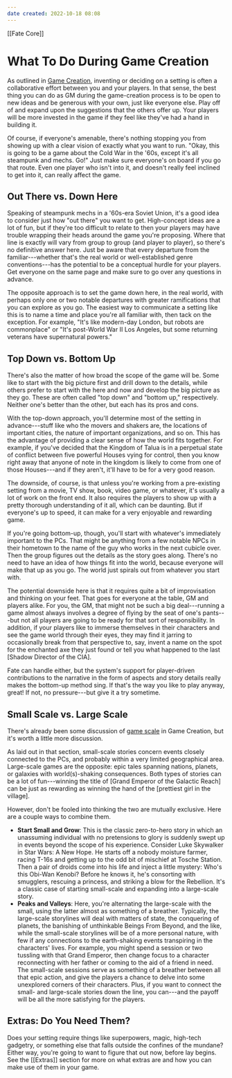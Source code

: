 ```yaml
---
date created: 2022-10-18 08:08
---
```


[[Fate Core]]

# What To Do During Game Creation

As outlined in [Game Creation](../game-creation/index.html), inventing or deciding on a setting is often a collaborative effort between you and your players. In that sense, the best thing you can do as GM during the game-creation process is to be open to new ideas and be generous with your own, just like everyone else. Play off of and expand upon the suggestions that the others offer up. Your players will be more invested in the game if they feel like they've had a hand in building it.

Of course, if everyone's amenable, there's nothing stopping you from showing up with a clear vision of exactly what you want to run. "Okay, this is going to be a game about the Cold War in the '60s, except it's all steampunk and mechs. Go!" Just make sure everyone's on board if you go that route. Even one player who isn't into it, and doesn't really feel inclined to get into it, can really affect the game.

## Out There vs. Down Here

Speaking of steampunk mechs in a '60s-era Soviet Union, it's a good idea to consider just how "out there" you want to get. High-concept ideas are a lot of fun, but if they're too difficult to relate to then your players may have trouble wrapping their heads around the game you're proposing. Where that line is exactly will vary from group to group (and player to player), so there's no definitive answer here. Just be aware that every departure from the familiar---whether that's the real world or well-established genre conventions---has the potential to be a conceptual hurdle for your players. Get everyone on the same page and make sure to go over any questions in advance.

The opposite approach is to set the game down here, in the real world, with perhaps only one or two notable departures with greater ramifications that you can explore as you go. The easiest way to communicate a setting like this is to name a time and place you're all familiar with, then tack on the exception. For example, "It's like modern-day London, but robots are commonplace" or "It's post-World War II Los Angeles, but some returning veterans have supernatural powers."

## Top Down vs. Bottom Up

There's also the matter of how broad the scope of the game will be. Some like to start with the big picture first and drill down to the details, while others prefer to start with the here and now and develop the big picture as they go. These are often called "top down" and "bottom up," respectively. Neither one's better than the other, but each has its pros and cons.

With the top-down approach, you'll determine most of the setting in advance---stuff like who the movers and shakers are, the locations of important cities, the nature of important organizations, and so on. This has the advantage of providing a clear sense of how the world fits together. For example, if you've decided that the Kingdom of Talua is in a perpetual state of conflict between five powerful Houses vying for control, then you know right away that anyone of note in the kingdom is likely to come from one of those Houses---and if they aren't, it'll have to be for a very good reason.

The downside, of course, is that unless you're working from a pre-existing setting from a movie, TV show, book, video game, or whatever, it's usually a lot of work on the front end. It also requires the players to show up with a pretty thorough understanding of it all, which can be daunting. But if everyone's up to speed, it can make for a very enjoyable and rewarding game.

If you're going bottom-up, though, you'll start with whatever's immediately important to the PCs. That might be anything from a few notable NPCs in their hometown to the name of the guy who works in the next cubicle over. Then the group figures out the details as the story goes along. There's no need to have an idea of how things fit into the world, because everyone will make that up as you go. The world just spirals out from whatever you start with.

The potential downside here is that it requires quite a bit of improvisation and thinking on your feet. That goes for everyone at the table, GM and players alike. For you, the GM, that might not be such a big deal---running a game almost always involves a degree of flying by the seat of one's pants---but not all players are going to be ready for that sort of responsibility. In addition, if your players like to immerse themselves in their characters and see the game world through their eyes, they may find it jarring to occasionally break from that perspective to, say, invent a name on the spot for the enchanted axe they just found or tell you what happened to the last [Shadow Director of the CIA].

Fate can handle either, but the system's support for player-driven contributions to the narrative in the form of aspects and story details really makes the bottom-up method sing. If that's the way you like to play anyway, great! If not, no pressure---but give it a try sometime.

## Small Scale vs. Large Scale

There's already been some discussion of [game scale](../game%e2%80%99s-scale/index.html "Game Scale") in Game Creation, but it's worth a little more discussion.

As laid out in that section, small-scale stories concern events closely connected to the PCs, and probably within a very limited geographical area. Large-scale games are the opposite: epic tales spanning nations, planets, or galaxies with world(s)-shaking consequences. Both types of stories can be a lot of fun---winning the title of [Grand Emperor of the Galactic Reach] can be just as rewarding as winning the hand of the [prettiest girl in the village].

However, don't be fooled into thinking the two are mutually exclusive. Here are a couple ways to combine them.

- **Start Small and Grow**: This is the classic zero-to-hero story in which an unassuming individual with no pretensions to glory is suddenly swept up in events beyond the scope of his experience. Consider Luke Skywalker in Star Wars: A New Hope. He starts off a nobody moisture farmer, racing T-16s and getting up to the odd bit of mischief at Tosche Station. Then a pair of droids come into his life and inject a little mystery: Who's this Obi-Wan Kenobi? Before he knows it, he's consorting with smugglers, rescuing a princess, and striking a blow for the Rebellion. It's a classic case of starting small-scale and expanding into a large-scale story.
- **Peaks and Valleys**: Here, you're alternating the large-scale with the small, using the latter almost as something of a breather. Typically, the large-scale storylines will deal with matters of state, the conquering of planets, the banishing of unthinkable Beings From Beyond, and the like, while the small-scale storylines will be of a more personal nature, with few if any connections to the earth-shaking events transpiring in the characters' lives. For example, you might spend a session or two tussling with that Grand Emperor, then change focus to a character reconnecting with her father or coming to the aid of a friend in need. The small-scale sessions serve as something of a breather between all that epic action, and give the players a chance to delve into some unexplored corners of their characters. Plus, if you want to connect the small- and large-scale stories down the line, you can---and the payoff will be all the more satisfying for the players.

## Extras: Do You Need Them?

Does your setting require things like superpowers, magic, high-tech gadgetry, or something else that falls outside the confines of the mundane? Either way, you're going to want to figure that out now, before lay begins. See the [[Extras]] section for more on what extras are and how you can make use of them in your game.

